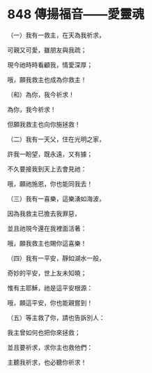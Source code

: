 # 848 傳揚福音——愛靈魂

（一）我有一救主，在天為我祈求，

可親又可愛，雖朋友與我疏；

現今祂時時看顧我，情愛深厚；

哦，願我救主也成為你救主！

（和）為你，我今祈求！

為你，我今祈求！

但願我救主也向你施拯救！

（二）我有一天父，住在光明之家，

許我一盼望，既永遠，又有據；

不久要接我到天上去會見祂：

哦，願祂施恩，你也能同我去！

（三）我有一喜樂，這樂湧如海波，

因為我救主已擔去我罪惡，

並且祂現今還在我裡面活著：

哦，願我救主也賜你這喜樂！

（四）我有一平安，靜如湖水一般，

奇妙的平安，世上友未知曉；

惟有主耶穌，祂是這平安根源：

哦，願這平安，你也能親嘗到！

（五）等主救了你，請也告訴別人：

我主曾如何也把你來拯救；

並且要祈求，求你主也救他們：

主聽我祈求，也必聽你祈求！

